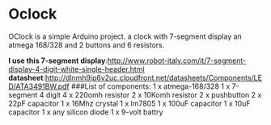 Oclock
======

OClock is a simple Arduino project. a clock with 7-segment display an atmega 168/328 and 2 buttons and 6 resistors.

__I use this 7-segment display__:<http://www.robot-italy.com/it/7-segment-display-4-digit-white-single-header.html>
__datasheet__:<http://dlnmh9ip6v2uc.cloudfront.net/datasheets/Components/LED/ATA3491BW.pdf>
###List of components:
    1 x atmega-168/328
    1 x 7-segment 4 digit
    4 x 220omh resistor 
    2 x 10Komh resistor
    2 x pushbutton
    2 x 22pF capacitor
    1 x 16Mhz crystal
    1 x lm7805
    1 x 100uF capacitor
    1 x 10uF capacitor
    1 x any silicon diode
    1 x 9-volt battry
